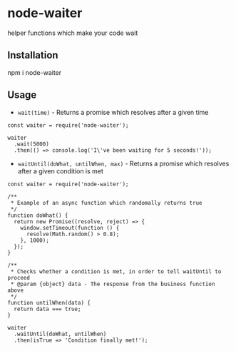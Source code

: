 # node-waiter
helper functions which make your code wait

## Installation
npm i node-waiter

## Usage
* `wait(time)` - Returns a promise which resolves after a given time
```
const waiter = require('node-waiter');

waiter
  .wait(5000)
  .then(() => console.log('I\'ve been waiting for 5 seconds!'));
```

* `waitUntil(doWhat, untilWhen, max)` - Returns a promise which resolves after a given condition is met
```
const waiter = require('node-waiter');

/**
 * Example of an async function which randomally returns true
 */
function doWhat() {
  return new Promise((resolve, reject) => {
    window.setTimeout(function () {
      resolve(Math.random() > 0.8);
    }, 1000);
  });
}

/**
 * Checks whether a condition is met, in order to tell waitUntil to proceed
 * @param {object} data - The response from the business function above
 */
function untilWhen(data) {
  return data === true;
}

waiter
  .waitUntil(doWhat, untilWhen)
  .then(isTrue => 'Condition finally met!');
```